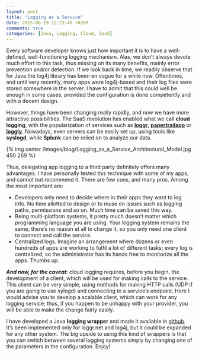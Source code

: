 ```yaml
---
layout: post
title: "Logging as a Service"
date: 2015-06-19 12:23:49 +0200
comments: true
categories: [Java, Logging, Cloud, SaaS]
---
```


Every software developer knows just how important it is to have a well-defined, well-functioning logging mechanism. Alas, we don’t always devote much effort to this task, thus missing on its many benefits, mainly error prevention and/or detection. If we look back in time, we readily observe that for Java the log4j library has been en vogue for a while now. Oftentimes, and until very recently, many apps were log4j-based and their log files were stored somewhere in the server. I have to admit that this could well be enough in some cases, provided the configuration is done competently and with a decent design.
<!-- more -->
However, things have been changing really rapidly, and now we have more attractive possibilities. The SaaS revolution has enabled what we call **cloud logging**, with the popularization of services such 
as [**loggr**](http://loggr.net/), [**papertrailapp**](https://papertrailapp.com/) or [**loggly**](https://www.loggly.com/). Nowadays, even servers can be easily set up, using tools like **syslogd**, while **Splunk** can be relied on to analyze our data.

{% img center /images/blog/Logging_as_a_Service_Architectural_Model.jpg 450 269 %}

Thus, delegating app logging to a third party definitely offers many advantages. I have personally tested this technique with some of my apps, and cannot but recommend it. There are few cons, and many pros. Among the most important are:

- Developers only need to decide where in their apps they want to log info. No time allotted to design or to muse on issues such as logging paths, permissions and so on. Much time can be saved this way.
- Being multi-platform systems, it pretty much doesn’t matter which programming language you are using. Your logging system remains the same, there’s no reason at all to change it, so you only need one client to connect and call the service.
- Centralized logs. Imagine an arrangement where dozens or even hundreds of apps are working to fulfil a lot of different tasks; every log is centralized, so the administrator has its hands free to monitorize all the apps. Thumbs up.

***And now, for the caveat***: cloud logging requires, before you begin, the development of a client, which will be used for making calls to the service. This client can be very simple, using methods for making HTTP calls (UDP if you are going to use sylogd) and connecting to a service’s endpoint. Here I would advise you to develop a scalable client, which can work for any logging service; thus, if you happen to be unhappy with your provider, you will be able to make the change fairly easily.

I have developed a Java **logging wrapper** and made it available in [github](https://github.com/rfvallina/log-wrapper). It’s been implemented only for loggr.net and log4j, but it could be expanded for any other system. The big upside to using this kind of wrappers is that you can switch between several logging systems simply by changing one of the parameters in the configuration. Enjoy!